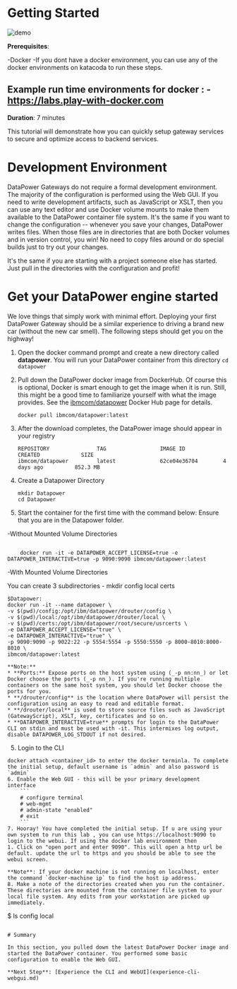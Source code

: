 # Getting Started

![demo](start-with-docker.gif)

**Prerequisites**: 

-Docker
-If you dont have a docker environment, you can use any of the docker environments on katacoda to run these steps.

Example run time environments for docker :
-https://labs.play-with-docker.com
-

**Duration**: 7 minutes

This tutorial will demonstrate how you can quickly setup gateway services to secure and optimize access to backend services.


# Development Environment

DataPower Gateways do not require a formal development environment. The majority of the configuration is performed using the Web GUI. If you need to write development artifacts, such as JavaScript or XSLT, then you can use any text editor and use Docker volume mounts to make them available to the DataPower container file system. It's the same if you want to change the configuration -- whenever you save your changes, DataPower writes files. When those files are in directories that are both Docker volumes and in version control, you win! No need to copy files around or do special builds just to try out your changes.

It's the same if you are starting with a project someone else has started. Just pull in the directories with the configuration and profit!

# Get your DataPower engine started

We love things that simply work with minimal effort. Deploying your first DataPower Gateway should be a similar experience to driving a brand new car (without the new car smell). The following steps should get you on the highway!

1. Open the docker command prompt and create a new directory called **datapower**. You will run your DataPower container from this directory `cd datapower`
2. Pull down the DataPower docker image from DockerHub. Of course this is optional, Docker is smart enough to get the image when it is run. Still, this might be a good time to familiarize yourself with what the image provides. See the [ibmcom/datapower](https://hub.docker.com/r/ibmcom/datapower/) Docker Hub page for details.

    ```
    docker pull ibmcom/datapower:latest
    ```

3. After the download completes, the DataPower image should appear in your registry

    ```
    REPOSITORY               TAG                 IMAGE ID            CREATED             SIZE
    ibmcom/datapower         latest              62ce04e36704        4 days ago          852.3 MB
    ```
4. Create a Datapower Directory
    ```
    mkdir Datapower
    cd Datapower
    ```
4. Start the container for the first time with the command below:
    Ensure that you are in the Datapower folder.

-Without Mounted Volume Directories 
```

    docker run -it -e DATAPOWER_ACCEPT_LICENSE=true -e  DATAPOWER_INTERACTIVE=true -p 9090:9090 ibmcom/datapower:latest
```
-With Mounted Volume Directories

You can create 3 subdirectories  - 
mkdir config local certs


```
$Datapower: 
docker run -it --name datapower \
-v $(pwd)/config:/opt/ibm/datapower/drouter/config \
-v $(pwd)/local:/opt/ibm/datapower/drouter/local \
-v $(pwd)/certs:/opt/ibm/datapower/root/secure/usrcerts \
-e DATAPOWER_ACCEPT_LICENSE="true" \
-e DATAPOWER_INTERACTIVE="true" \
-p 9090:9090 -p 9022:22 -p 5554:5554 -p 5550:5550 -p 8000-8010:8000-8010 \
ibmcom/datapower:latest 
```

    **Note:** 
    * **Ports:** Expose ports on the host system using (_-p nn:nn_) or let Docker choose the ports (_-p nn_). If you're running multiple containers on the same host system, you should let Docker choose the ports for you.
    * **/drouter/config** is the location where DataPower will persist the configuration using an easy to read and editable format.
    * **/drouter/local** is used to store source files such as JavaScript (GatewayScript), XSLT, key, certificates and so on.
    * **DATAPOWER_INTERACTIVE=true** prompts for login to the DataPower CLI on stdin and must be used with -it. This intermixes log output, disable DATAPOWER_LOG_STDOUT if not desired.

5. Login to the CLI 

```
docker attach <container_id> to enter the docker terminla. To complete the initial setup, default username is `admin` and also password is `admin`
6. Enable the Web GUI - this will be your primary development interface
    ```
    # configure terminal
    # web-mgmt
    # admin-state "enabled"
    # exit  
    ```
7. Hooray! You have completed the initial setup. If u are using your own system to run this lab , you can use https://localhost:9090 to login to the webui. If using the docker lab environment then 
1. Click on "open port and enter 9090". This will open a http url be default. update the url to https and you should be able to see the webui screen.

**Note**: If your docker machine is not running on localhost, enter the command `docker-machine ip` to find the host ip address.  
8. Make a note of the directories created when you run the container. These directories are mounted from the container file system to your local file system. Any edits from your workstation are picked up immediately.
```
$ ls
config	local 
```

# Summary

In this section, you pulled down the latest DataPower Docker image and started the DataPower container. You performed some basic configuration to enable the Web GUI.

**Next Step**: [Experience the CLI and WebUI](experience-cli-webgui.md)